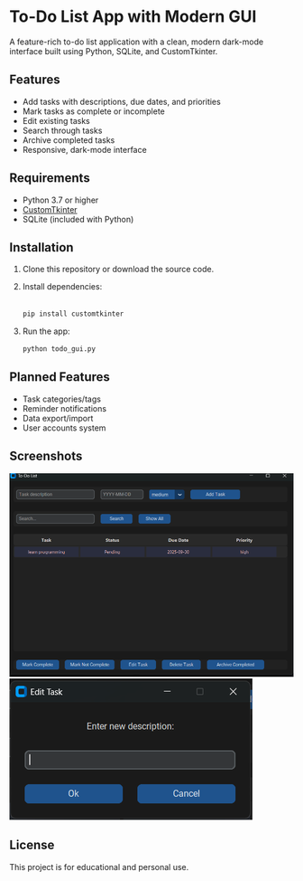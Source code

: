 # To-Do List App with Modern GUI

A feature-rich to-do list application with a clean, modern dark-mode interface built using Python, SQLite, and CustomTkinter.

## Features

- Add tasks with descriptions, due dates, and priorities
- Mark tasks as complete or incomplete
- Edit existing tasks
- Search through tasks
- Archive completed tasks
- Responsive, dark-mode interface

## Requirements

- Python 3.7 or higher
- [CustomTkinter](https://github.com/TomSchimansky/CustomTkinter)
- SQLite (included with Python)

## Installation

1. Clone this repository or download the source code.
2. Install dependencies:

   ```bash

   pip install customtkinter

3. Run the app:

   ```bash
   python todo_gui.py
   ```

## Planned Features

- Task categories/tags
- Reminder notifications
- Data export/import
- User accounts system

## Screenshots

![edit task](screenshots/image.png)
![Main window](image.png)

## License

This project is for educational and personal use.
